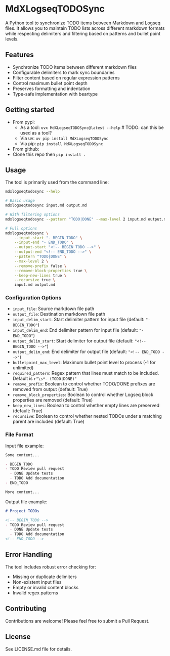 # MdXLogseqTODOSync

A Python tool to synchronize TODO items between Markdown and Logseq files. It allows you to maintain TODO lists across different markdown formats while respecting delimiters and filtering based on patterns and bullet point levels.

## Features

- Synchronize TODO items between different markdown files
- Configurable delimiters to mark sync boundaries
- Filter content based on regular expression patterns
- Control maximum bullet point depth
- Preserves formatting and indentation
- Type-safe implementation with beartype

## Getting started
* From pypi:
    * As a tool: `uvx MdXLogseqTODOSync@latest --help`  # TODO: can this be used as a tool?
    * Via uv: `uv pip install MdXLogseqTODOSync`
    * Via pip: `pip install MdXLogseqTODOSync`
* From github:
* Clone this repo then `pip install .`

## Usage

The tool is primarily used from the command line:

```bash
mdxlogseqtodosync --help

# Basic usage
mdxlogseqtodosync input.md output.md

# With filtering options
mdxlogseqtodosync --pattern "TODO|DONE" --max-level 2 input.md output.md

# Full options
mdxlogseqtodosync \
    --input-start "- BEGIN_TODO" \
    --input-end "- END_TODO" \
    --output-start "<!-- BEGIN_TODO -->" \
    --output-end "<!-- END_TODO -->" \
    --pattern "TODO|DONE" \
    --max-level 2 \
    --remove-prefix false \
    --remove-block-properties true \
    --keep-new-lines true \
    --recursive true \
    input.md output.md
```

### Configuration Options

- `input_file`: Source markdown file path
- `output_file`: Destination markdown file path
- `input_delim_start`: Start delimiter pattern for input file (default: `"- BEGIN_TODO"`)
- `input_delim_end`: End delimiter pattern for input file (default: `"- END_TODO"`)
- `output_delim_start`: Start delimiter for output file (default: `"<!-- BEGIN_TODO -->"`)
- `output_delim_end`: End delimiter for output file (default: `"<!-- END_TODO -->"`)
- `bulletpoint_max_level`: Maximum bullet point level to process (-1 for unlimited)
- `required_pattern`: Regex pattern that lines must match to be included. Default is `r"\s*- (TODO|DONE)"`
- `remove_prefix`: Boolean to control whether TODO/DONE prefixes are removed from output (default: True)
- `remove_block_properties`: Boolean to control whether Logseq block properties are removed (default: True)
- `keep_new_lines`: Boolean to control whether empty lines are preserved (default: True)
- `recursive`: Boolean to control whether nested TODOs under a matching parent are included (default: True)

### File Format

Input file example:
```markdown
Some content...

- BEGIN_TODO
- TODO Review pull request
  - DONE Update tests
  - TODO Add documentation
- END_TODO

More content...
```

Output file example:
```markdown
# Project TODOs

<!-- BEGIN_TODO -->
- TODO Review pull request
  - DONE Update tests
  - TODO Add documentation
<!-- END_TODO -->
```

## Error Handling

The tool includes robust error checking for:
- Missing or duplicate delimiters
- Non-existent input files
- Empty or invalid content blocks
- Invalid regex patterns

## Contributing

Contributions are welcome! Please feel free to submit a Pull Request.

## License

See LICENSE.md file for details.
